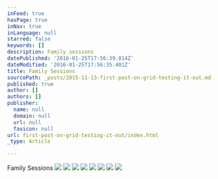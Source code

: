 ```yaml
---
inFeed: true
hasPage: true
inNav: true
inLanguage: null
starred: false
keywords: []
description: Family sessions
datePublished: '2016-01-25T17:56:39.014Z'
dateModified: '2016-01-25T17:56:35.401Z'
title: Family Sessions
sourcePath: _posts/2015-11-13-first-post-on-grid-testing-it-out.md
published: true
author: []
authors: []
publisher:
  name: null
  domain: null
  url: null
  favicon: null
url: first-post-on-grid-testing-it-out/index.html
_type: Article

---
```

Family Sessions
![](https://the-grid-user-content.s3-us-west-2.amazonaws.com/26f89ecc-f8b0-432d-8c2d-79f10e81d850.jpg)
![](https://the-grid-user-content.s3-us-west-2.amazonaws.com/5723e6cd-67a0-4178-b210-11719e1e19ef.jpg)
![](https://the-grid-user-content.s3-us-west-2.amazonaws.com/87915899-fa7e-414f-adc0-1df1f35198ae.jpg)
![](https://the-grid-user-content.s3-us-west-2.amazonaws.com/f8a1379f-8519-49de-a182-9c78f6f3bbf7.jpg)
![](https://the-grid-user-content.s3-us-west-2.amazonaws.com/b5d908be-469e-4af5-9309-bd89790c5166.jpg)
![](https://the-grid-user-content.s3-us-west-2.amazonaws.com/92b49e4f-defe-4227-a449-eee95d5feb0b.jpg)
![](https://the-grid-user-content.s3-us-west-2.amazonaws.com/0a94c027-0aeb-45c9-96b8-90eeb065c119.jpg)
![](https://the-grid-user-content.s3-us-west-2.amazonaws.com/96271802-5f61-4635-9b31-8f25aaf86991.jpg)